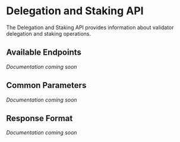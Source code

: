 # Delegation and Staking API

The Delegation and Staking API provides information about validator delegation and staking operations.

## Available Endpoints

*Documentation coming soon*

## Common Parameters

*Documentation coming soon*

## Response Format

*Documentation coming soon* 
